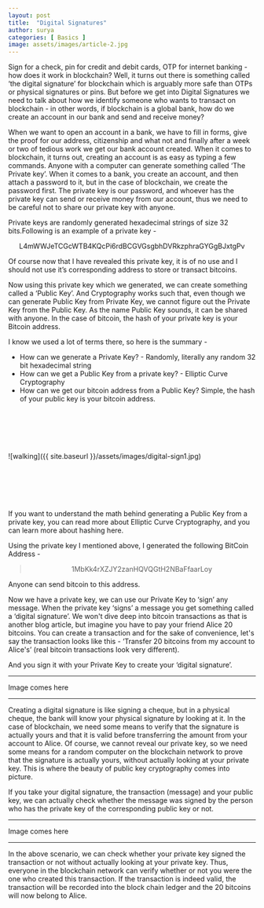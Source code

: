 ```yaml
---
layout: post
title:  "Digital Signatures"
author: surya
categories: [ Basics ]
image: assets/images/article-2.jpg
---
```

Sign for a check, pin for credit and debit cards, OTP for internet banking - how does it work in blockchain? Well, it turns out there is something called ‘the digital signature’ for blockchain which is arguably more safe than OTPs or physical signatures or pins. But before we get into Digital Signatures we need to talk about how we identify someone who wants to transact on blockchain - in other words, if blockchain is a global bank, how do we create an account in our bank and send and receive money?

When we want to open an account in a bank, we have to fill in forms, give the proof for our address, citizenship and what not and finally after a week or two of tedious work we get our bank account created. When it comes to blockchain, it turns out, creating an account is as easy as typing a few commands. Anyone with a computer can generate something called ‘The Private key’. When it comes to a bank, you create an account, and then attach a password to it, but in the case of blockchain, we create the password first. The private key is our password, and whoever has the private key can send or receive money from our account, thus we need to be careful not to share our private key with anyone.

Private keys are randomly generated hexadecimal strings of size 32 bits.Following is an example of a private key - 

<div align="center">L4mWWJeTCGcWTB4KQcPi6rdBCGVGsgbhDVRkzphraGYGgBJxtgPv</div>

Of course now that I have revealed this private key, it is of no use and I should not use it’s corresponding address to store or transact bitcoins.

Now using this private key which we generated, we can create something called a ‘Public Key’. And Cryptography works such that, even though we can generate Public Key from Private Key, we cannot figure out the Private Key from the Public Key. As the name Public Key sounds, it can be shared with anyone. In the case of bitcoin, the hash of your private key is your Bitcoin address. 

I know we used a lot of terms there, so here is the summary - 
* How can we generate a Private Key? - Randomly, literally any random 32 bit hexadecimal string
* How can we get a Public Key from a private key? - Elliptic Curve Cryptography
* How can we get our bitcoin address from a Public Key? Simple, the hash of your public key is your bitcoin address.

<div style="margin:40px;height:20px;"></div>

![walking]({{ site.baseurl }}/assets/images/digital-sign1.jpg)

<div style="margin:40px;height:20px;"></div>

If you want to understand the math behind generating a Public Key from a private key, you can read more about Elliptic Curve Cryptography, and you can learn more about hashing here. 

Using the private key I mentioned above, I generated the following BitCoin Address - 

><div align="center">1MbKk4rXZJY2zanHQVQGtH2NBaFfaarLoy</div>

Anyone can send bitcoin to this address.

Now we have a private key, we can use our Private Key to ‘sign’ any message. When the private key ‘signs’ a message you get something called a ‘digital signature’. We won't dive deep into bitcoin transactions as that is another blog article, but imagine you have to pay your friend Alice 20 bitcoins. You can create a transaction and for the sake of convenience, let's say the transaction looks like this - 
‘Transfer 20 bitcoins from my account to Alice's’ (real bitcoin transactions look very different).

And you sign it with your Private Key to create your ‘digital signature’. 

---
Image comes here

---

Creating a digital signature is like signing a cheque, but in a physical cheque, the bank will know your physical signature by looking at it. In the case of blockchain, we need some means to verify that the signature is actually yours and that it is valid before transferring the amount from your account to Alice. Of course, we cannot reveal our private key, so we need some means for a random computer on the blockchain network to prove that the signature is actually yours, without actually looking at your private key. This is where the beauty of public key cryptography comes into picture.

If you take your digital signature, the transaction (message) and your public key, we can actually check whether the message was signed by the person who has the private key of the corresponding public key or not.

---
Image comes here

---

In the above scenario, we can check whether your private key signed the transaction or not without actually looking at your private key. Thus, everyone in the blockchain network can verify whether or not you were the one who created this transaction. If the transaction is indeed valid, the transaction will be recorded into the block chain ledger and the 20 bitcoins will now belong to Alice.
